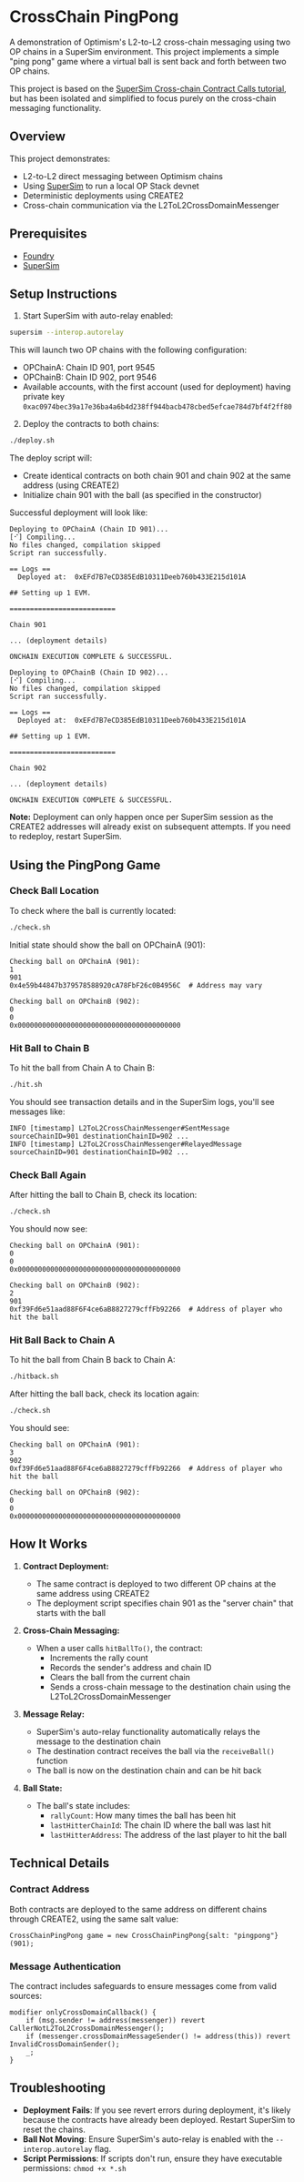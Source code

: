 # CrossChain PingPong

A demonstration of Optimism's L2-to-L2 cross-chain messaging using two OP chains in a SuperSim environment. This project implements a simple "ping pong" game where a virtual ball is sent back and forth between two OP chains.

This project is based on the [SuperSim Cross-chain Contract Calls tutorial](https://supersim.pages.dev/guides/interop/cross-chain-contract-calls-pingpong), but has been isolated and simplified to focus purely on the cross-chain messaging functionality.

## Overview

This project demonstrates:
- L2-to-L2 direct messaging between Optimism chains
- Using [SuperSim](https://supersim.pages.dev/) to run a local OP Stack devnet
- Deterministic deployments using CREATE2
- Cross-chain communication via the L2ToL2CrossDomainMessenger

## Prerequisites

- [Foundry](https://book.getfoundry.sh/getting-started/installation)
- [SuperSim](https://supersim.pages.dev/)

## Setup Instructions

1. Start SuperSim with auto-relay enabled:

```bash
supersim --interop.autorelay
```

This will launch two OP chains with the following configuration:
- OPChainA: Chain ID 901, port 9545
- OPChainB: Chain ID 902, port 9546
- Available accounts, with the first account (used for deployment) having private key `0xac0974bec39a17e36ba4a6b4d238ff944bacb478cbed5efcae784d7bf4f2ff80`

2. Deploy the contracts to both chains:

```bash
./deploy.sh
```

The deploy script will:
- Create identical contracts on both chain 901 and chain 902 at the same address (using CREATE2)
- Initialize chain 901 with the ball (as specified in the constructor)

Successful deployment will look like:

```
Deploying to OPChainA (Chain ID 901)...
[⠊] Compiling...
No files changed, compilation skipped
Script ran successfully.

== Logs ==
  Deployed at:  0xEFd7B7eCD385EdB10311Deeb760b433E215d101A

## Setting up 1 EVM.

==========================

Chain 901

... (deployment details)

ONCHAIN EXECUTION COMPLETE & SUCCESSFUL.

Deploying to OPChainB (Chain ID 902)...
[⠊] Compiling...
No files changed, compilation skipped
Script ran successfully.

== Logs ==
  Deployed at:  0xEFd7B7eCD385EdB10311Deeb760b433E215d101A

## Setting up 1 EVM.

==========================

Chain 902

... (deployment details)

ONCHAIN EXECUTION COMPLETE & SUCCESSFUL.
```

**Note:** Deployment can only happen once per SuperSim session as the CREATE2 addresses will already exist on subsequent attempts. If you need to redeploy, restart SuperSim.

## Using the PingPong Game

### Check Ball Location

To check where the ball is currently located:

```bash
./check.sh
```

Initial state should show the ball on OPChainA (901):

```
Checking ball on OPChainA (901):
1
901
0x4e59b44847b379578588920cA78FbF26c0B4956C  # Address may vary

Checking ball on OPChainB (902):
0
0
0x0000000000000000000000000000000000000000
```

### Hit Ball to Chain B

To hit the ball from Chain A to Chain B:

```bash
./hit.sh
```

You should see transaction details and in the SuperSim logs, you'll see messages like:

```
INFO [timestamp] L2ToL2CrossChainMessenger#SentMessage    sourceChainID=901 destinationChainID=902 ...
INFO [timestamp] L2ToL2CrossChainMessenger#RelayedMessage sourceChainID=901 destinationChainID=902 ...
```

### Check Ball Again

After hitting the ball to Chain B, check its location:

```bash
./check.sh
```

You should now see:

```
Checking ball on OPChainA (901):
0
0
0x0000000000000000000000000000000000000000

Checking ball on OPChainB (902):
2
901
0xf39Fd6e51aad88F6F4ce6aB8827279cffFb92266  # Address of player who hit the ball
```

### Hit Ball Back to Chain A

To hit the ball from Chain B back to Chain A:

```bash
./hitback.sh
```

After hitting the ball back, check its location again:

```bash
./check.sh
```

You should see:

```
Checking ball on OPChainA (901):
3
902
0xf39Fd6e51aad88F6F4ce6aB8827279cffFb92266  # Address of player who hit the ball

Checking ball on OPChainB (902):
0
0
0x0000000000000000000000000000000000000000
```

## How It Works

1. **Contract Deployment:**
   - The same contract is deployed to two different OP chains at the same address using CREATE2
   - The deployment script specifies chain 901 as the "server chain" that starts with the ball

2. **Cross-Chain Messaging:**
   - When a user calls `hitBallTo()`, the contract:
     - Increments the rally count
     - Records the sender's address and chain ID
     - Clears the ball from the current chain
     - Sends a cross-chain message to the destination chain using the L2ToL2CrossDomainMessenger

3. **Message Relay:**
   - SuperSim's auto-relay functionality automatically relays the message to the destination chain
   - The destination contract receives the ball via the `receiveBall()` function
   - The ball is now on the destination chain and can be hit back

4. **Ball State:**
   - The ball's state includes:
     - `rallyCount`: How many times the ball has been hit
     - `lastHitterChainId`: The chain ID where the ball was last hit
     - `lastHitterAddress`: The address of the last player to hit the ball

## Technical Details

### Contract Address

Both contracts are deployed to the same address on different chains through CREATE2, using the same salt value:

```solidity
CrossChainPingPong game = new CrossChainPingPong{salt: "pingpong"}(901);
```

### Message Authentication

The contract includes safeguards to ensure messages come from valid sources:

```solidity
modifier onlyCrossDomainCallback() {
    if (msg.sender != address(messenger)) revert CallerNotL2ToL2CrossDomainMessenger();
    if (messenger.crossDomainMessageSender() != address(this)) revert InvalidCrossDomainSender();
    _;
}
```

## Troubleshooting

- **Deployment Fails**: If you see revert errors during deployment, it's likely because the contracts have already been deployed. Restart SuperSim to reset the chains.
- **Ball Not Moving**: Ensure SuperSim's auto-relay is enabled with the `--interop.autorelay` flag.
- **Script Permissions**: If scripts don't run, ensure they have executable permissions: `chmod +x *.sh`
